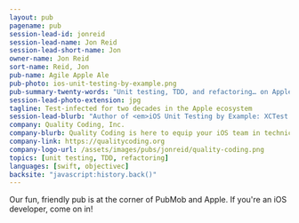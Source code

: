 ```yaml
---
layout: pub
pagename: pub
session-lead-id: jonreid
session-lead-name: Jon Reid
session-lead-short-name: Jon
owner-name: Jon Reid
sort-name: Reid, Jon
pub-name: Agile Apple Ale
pub-photo: ios-unit-testing-by-example.png
pub-summary-twenty-words: "Unit testing, TDD, and refactoring… on Apple platforms."
session-lead-photo-extension: jpg
tagline: Test-infected for two decades in the Apple ecosystem
session-lead-blurb: "Author of <em>iOS Unit Testing by Example: XCTest Tips and Techniques Using Swift</em>"
company: Quality Coding, Inc.
company-blurb: Quality Coding is here to equip your iOS team in technical agile practices. Because you can only be as agile as your code lets you be.
company-link: https://qualitycoding.org
company-logo-url: /assets/images/pubs/jonreid/quality-coding.png
topics: [unit testing, TDD, refactoring]
languages: [swift, objectivec]
backsite: "javascript:history.back()"
---
```

Our fun, friendly pub is at the corner of PubMob and Apple. If you're an iOS developer, come on in!
